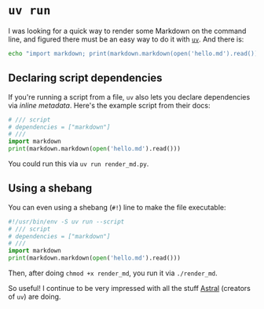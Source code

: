 # `uv run`

I was looking for a quick way to render some Markdown on the command line, and figured there must be an easy way to do it with [`uv`](https://docs.astral.sh/uv/). And there is:

```sh
echo "import markdown; print(markdown.markdown(open('hello.md').read()))" | uv run --with markdown -
```

## Declaring script dependencies

If you're running a script from a file, `uv` also lets you declare dependencies via _inline metadata_. Here's the example script from their docs:

```python render_md.py
# /// script
# dependencies = ["markdown"]
# ///
import markdown
print(markdown.markdown(open('hello.md').read()))
```

You could run this via `uv run render_md.py`.

## Using a shebang

You can even using a shebang (`#!`) line to make the file executable:

```python render_md
#!/usr/bin/env -S uv run --script
# /// script
# dependencies = ["markdown"]
# ///
import markdown
print(markdown.markdown(open('hello.md').read()))
```

Then, after doing `chmod +x render_md`, you run it via `./render_md`.

So useful! I continue to be very impressed with all the stuff [Astral](https://astral.sh) (creators of `uv`) are doing.
